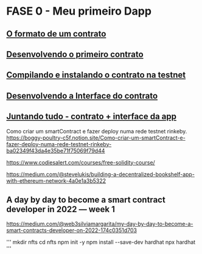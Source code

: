 # FASE 0 - Meu primeiro Dapp

## [ O formato de um contrato](roteiro_1.md)

## [ Desenvolvendo o primeiro contrato](roteiro_2.md)

## [ Compilando e instalando o contrato na testnet](roteiro_3.md)

## [ Desenvolvendo a Interface do contrato](roteiro_4.md)

## [ Juntando tudo - contrato + interface da app](roteiro_5.md)


Como criar um smartContract e fazer deploy numa rede testnet rinkeby.
https://boggy-poultry-c5f.notion.site/Como-criar-um-smartContract-e-fazer-deploy-numa-rede-testnet-rinkeby-ba02349f43da4e35be71f75069f79d44


https://www.codiesalert.com/courses/free-solidity-course/

https://medium.com/@stevelukis/building-a-decentralized-bookshelf-app-with-ethereum-network-4a0e1a3b5322


## A day by day to become a smart contract developer in 2022 — week 1
https://medium.com/@web3silviamargarita/my-day-by-day-to-become-a-smart-contracts-developer-on-2022-174c0351d703


'''
mkdir  nfts
cd  nfts
npm init -y
npm install --save-dev hardhat 
npx hardhat
'''
